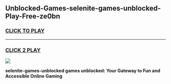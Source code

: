 
## Unblocked-Games-selenite-games-unblocked-Play-Free-ze0bn
<h3>
<a href="https://premium76.site?title=selenite-games-unblocked&ref=23A">CLICK TO PLAY</a></h3>
<hr>

<h3>
<a href="https://premium76.site?title=selenite-games-unblocked&ref=23A">CLICK 2 PLAY</a>
  
</h3>

<a href="https://premium76.site?title=selenite-games-unblocked&ref=23A"><img src="https://clearcache.store/games.png"></a>


**selenite-games-unblocked games unblocked: Your Gateway to Fun and Accessible Online Gaming**
